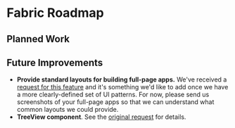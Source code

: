 # Fabric Roadmap

## Planned Work

## Future Improvements
- **Provide standard layouts for building full-page apps.** We've received a [request for this feature](https://github.com/OfficeDev/Office-UI-Fabric/issues/284) and it's something we'd like to add once we have a more clearly-defined set of UI patterns. For now, please send us screenshots of your full-page apps so that we can understand what common layouts we could provide.
- **TreeView component**. See the [original request](https://github.com/OfficeDev/Office-UI-Fabric/issues/238) for details.
